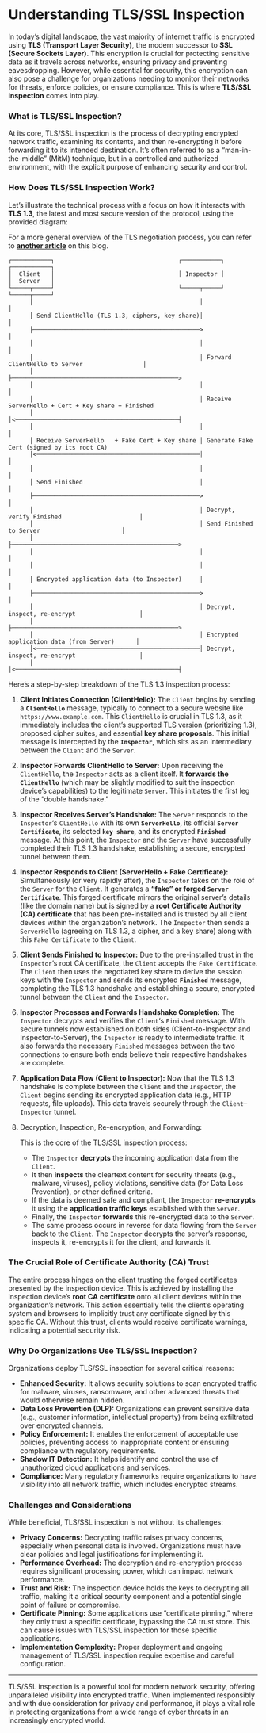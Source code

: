# Understanding TLS/SSL Inspection

In today’s digital landscape, the vast majority of internet traffic is encrypted using **TLS (Transport Layer Security)**, the modern successor to **SSL (Secure Sockets Layer)**. This encryption is crucial for protecting sensitive data as it travels across networks, ensuring privacy and preventing eavesdropping. However, while essential for security, this encryption can also pose a challenge for organizations needing to monitor their networks for threats, enforce policies, or ensure compliance. This is where **TLS/SSL inspection** comes into play.

### What is TLS/SSL Inspection?

At its core, TLS/SSL inspection is the process of decrypting encrypted network traffic, examining its contents, and then re-encrypting it before forwarding it to its intended destination. It’s often referred to as a “man-in-the-middle” (MitM) technique, but in a controlled and authorized environment, with the explicit purpose of enhancing security and control.

### How Does TLS/SSL Inspection Work?

Let’s illustrate the technical process with a focus on how it interacts with **TLS 1.3**, the latest and most secure version of the protocol, using the provided diagram:

For a more general overview of the TLS negotiation process, you can refer to **[another article](https://lihaifeng.net/?p=1440)** on this blog.

```
┌───────────┐                                   ┌───────────┐                                   ┌───────────┐
│  Client   │                                   │ Inspector │                                   │  Server   │
└─────┬─────┘                                   └─────┬─────┘                                   └─────┬─────┘    
      │                                               │                                               │
      │ Send ClientHello (TLS 1.3, ciphers, key share)│                                               │
      ├───────────────────────────────────────────────>                                               │
      │                                               │                                               │
      │                                               │ Forward ClientHello to Server                 │
      │                                               ├───────────────────────────────────────────────>
      │                                               │                                               │
      │                                               │ Receive ServerHello + Cert + Key share + Finished
      │                                               │<──────────────────────────────────────────────┤
      │                                               │                                               │
      │ Receive ServerHello   + Fake Cert + Key share │ Generate Fake Cert (signed by its root CA)  
      │<──────────────────────────────────────────────│                                               │
      │                                               │                                               │
      │ Send Finished                                 │                                               │
      ├───────────────────────────────────────────────>                                               │
      │                                               │ Decrypt, verify Finished                      │
      │                                               │ Send Finished to Server                       │
      │                                               ├───────────────────────────────────────────────>
      │                                               │                                               │
      │                                               │                                               │
      │ Encrypted application data (to Inspector)     │                                               │
      ├───────────────────────────────────────────────>                                               │
      │                                               │ Decrypt, inspect, re-encrypt                  │
      │                                               ├───────────────────────────────────────────────>
      │                                               │ Encrypted application data (from Server)      │
      │<──────────────────────────────────────────────│ Decrypt, inspect, re-encrypt                  │
      │                                               │<──────────────────────────────────────────────┤
```

Here’s a step-by-step breakdown of the TLS 1.3 inspection process:

1. **Client Initiates Connection (ClientHello):** The `Client` begins by sending a **`ClientHello`** message, typically to connect to a secure website like `https://www.example.com`. This `ClientHello` is crucial in TLS 1.3, as it immediately includes the client’s supported TLS version (prioritizing 1.3), proposed cipher suites, and essential **key share proposals**. This initial message is intercepted by the **`Inspector`**, which sits as an intermediary between the `Client` and the `Server`.

2. **Inspector Forwards ClientHello to Server:** Upon receiving the `ClientHello`, the `Inspector` acts as a client itself. It **forwards the `ClientHello`** (which may be slightly modified to suit the inspection device’s capabilities) to the legitimate `Server`. This initiates the first leg of the “double handshake.”

3. **Inspector Receives Server’s Handshake:** The `Server` responds to the `Inspector`‘s `ClientHello` with its own **`ServerHello`**, its official **`Server Certificate`**, its selected **`key share`**, and its encrypted **`Finished`** message. At this point, the `Inspector` and the `Server` have successfully completed their TLS 1.3 handshake, establishing a secure, encrypted tunnel between them.

4. **Inspector Responds to Client (ServerHello + Fake Certificate):** Simultaneously (or very rapidly after), the `Inspector` takes on the role of the `Server` for the `Client`. It generates a **“fake” or forged `Server Certificate`**. This forged certificate mirrors the original server’s details (like the domain name) but is signed by a **root Certificate Authority (CA) certificate** that has been pre-installed and is trusted by all client devices within the organization’s network. The `Inspector` then sends a `ServerHello` (agreeing on TLS 1.3, a cipher, and a key share) along with this `Fake Certificate` to the `Client`.

5. **Client Sends Finished to Inspector:** Due to the pre-installed trust in the `Inspector`‘s root CA certificate, the `Client` accepts the `Fake Certificate`. The `Client` then uses the negotiated key share to derive the session keys with the `Inspector` and sends its encrypted **`Finished`** message, completing the TLS 1.3 handshake and establishing a secure, encrypted tunnel between the `Client` and the `Inspector`.

6. **Inspector Processes and Forwards Handshake Completion:** The `Inspector` decrypts and verifies the `Client`‘s `Finished` message. With secure tunnels now established on both sides (Client-to-Inspector and Inspector-to-Server), the `Inspector` is ready to intermediate traffic. It also forwards the necessary `Finished` messages between the two connections to ensure both ends believe their respective handshakes are complete.

7. **Application Data Flow (Client to Inspector):** Now that the TLS 1.3 handshake is complete between the `Client` and the `Inspector`, the `Client` begins sending its encrypted application data (e.g., HTTP requests, file uploads). This data travels securely through the `Client`–`Inspector` tunnel.

8. Decryption, Inspection, Re-encryption, and Forwarding:

     

    This is the core of the TLS/SSL inspection process:

    - The `Inspector` **decrypts** the incoming application data from the `Client`.
    - It then **inspects** the cleartext content for security threats (e.g., malware, viruses), policy violations, sensitive data (for Data Loss Prevention), or other defined criteria.
    - If the data is deemed safe and compliant, the `Inspector` **re-encrypts** it using the **application traffic keys** established with the `Server`.
    - Finally, the `Inspector` **forwards** this re-encrypted data to the `Server`.
    - The same process occurs in reverse for data flowing from the `Server` back to the `Client`. The `Inspector` decrypts the server’s response, inspects it, re-encrypts it for the client, and forwards it.

### The Crucial Role of Certificate Authority (CA) Trust

The entire process hinges on the client trusting the forged certificates presented by the inspection device. This is achieved by installing the inspection device’s **root CA certificate** onto all client devices within the organization’s network. This action essentially tells the client’s operating system and browsers to implicitly trust any certificate signed by this specific CA. Without this trust, clients would receive certificate warnings, indicating a potential security risk.

### Why Do Organizations Use TLS/SSL Inspection?

Organizations deploy TLS/SSL inspection for several critical reasons:

- **Enhanced Security:** It allows security solutions to scan encrypted traffic for malware, viruses, ransomware, and other advanced threats that would otherwise remain hidden.
- **Data Loss Prevention (DLP):** Organizations can prevent sensitive data (e.g., customer information, intellectual property) from being exfiltrated over encrypted channels.
- **Policy Enforcement:** It enables the enforcement of acceptable use policies, preventing access to inappropriate content or ensuring compliance with regulatory requirements.
- **Shadow IT Detection:** It helps identify and control the use of unauthorized cloud applications and services.
- **Compliance:** Many regulatory frameworks require organizations to have visibility into all network traffic, which includes encrypted streams.

### Challenges and Considerations

While beneficial, TLS/SSL inspection is not without its challenges:

- **Privacy Concerns:** Decrypting traffic raises privacy concerns, especially when personal data is involved. Organizations must have clear policies and legal justifications for implementing it.
- **Performance Overhead:** The decryption and re-encryption process requires significant processing power, which can impact network performance.
- **Trust and Risk:** The inspection device holds the keys to decrypting all traffic, making it a critical security component and a potential single point of failure or compromise.
- **Certificate Pinning:** Some applications use “certificate pinning,” where they only trust a specific certificate, bypassing the CA trust store. This can cause issues with TLS/SSL inspection for those specific applications.
- **Implementation Complexity:** Proper deployment and ongoing management of TLS/SSL inspection require expertise and careful configuration.

------

TLS/SSL inspection is a powerful tool for modern network security, offering unparalleled visibility into encrypted traffic. When implemented responsibly and with due consideration for privacy and performance, it plays a vital role in protecting organizations from a wide range of cyber threats in an increasingly encrypted world.